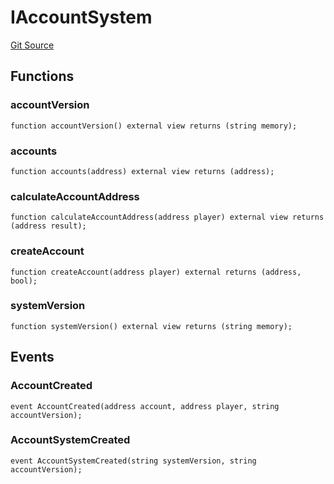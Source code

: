 # IAccountSystem
[Git Source](https://github.com/PermissionlessGames/degen-casino/blob/8f57908c9fa7257d5b12b8ce17569a15ef42890a/src/interfaces/IAccountSystem.sol)


## Functions
### accountVersion


```solidity
function accountVersion() external view returns (string memory);
```

### accounts


```solidity
function accounts(address) external view returns (address);
```

### calculateAccountAddress


```solidity
function calculateAccountAddress(address player) external view returns (address result);
```

### createAccount


```solidity
function createAccount(address player) external returns (address, bool);
```

### systemVersion


```solidity
function systemVersion() external view returns (string memory);
```

## Events
### AccountCreated

```solidity
event AccountCreated(address account, address player, string accountVersion);
```

### AccountSystemCreated

```solidity
event AccountSystemCreated(string systemVersion, string accountVersion);
```

